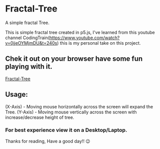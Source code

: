 # Fractal-Tree
A simple fractal Tree.


This is simple fractal tree created in p5.js, I've learned from this youtube channel CodingTrain(https://www.youtube.com/watch?v=0jjeOYMjmDU&t=240s)
this is my personal take on this project.


## Chek it out on your browser have some fun playing with it. 
[Fractal-Tree](https://animesh0404.github.io/Fractal-Tree/)

## Usage:
(X-Axis) - Moving mouse horizontally across the screen will expand the Tree.
(Y-Axis) - Moving mouse vertically across the screen with increase/decrease height of tree.

### For best experience view it on a Desktop/Laptop.

Thanks for reading, Have a good day!! 😉
